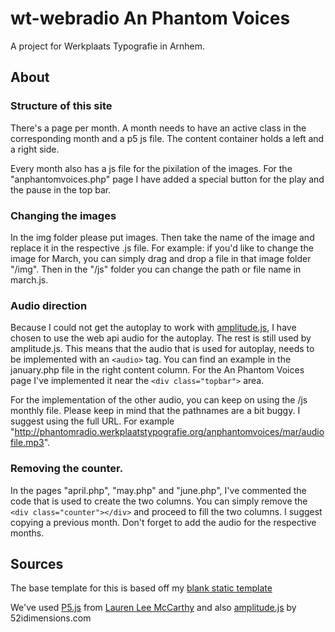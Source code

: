 # wt-webradio An Phantom Voices
A project for Werkplaats Typografie in Arnhem.

## About


### Structure of this site
There's a page per month. A month needs to have an active class in the corresponding month and a p5 js file. The content container holds a left and a right side.

Every month also has a js file for the pixilation of the images.
For the "anphantomvoices.php" page I have added a special button for the play and the pause in the top bar.

### Changing the images
In the img folder please put images. Then take the name of the image and replace it in the respective .js file. For example: if you'd like to change the image for March, you can simply drag and drop a file in that image folder "/img". Then
in the "/js" folder you can change the path or file name in march.js.

### Audio direction
Because I could not get the autoplay to work with [amplitude.js](https://521dimensions.com/), I have chosen to use the web api audio for the autoplay. The rest is still used by amplitude.js. This means that the audio that is used for autoplay, needs to be implemented with an ```<audio>``` tag. You can find an example in the january.php file in the right content column. For the An Phantom Voices page I've implemented it near the ```<div class="topbar">``` area.

For the implementation of the other audio, you can keep on using the /js monthly file. Please keep in mind that the pathnames are a bit buggy. I suggest using the full URL. For example "http://phantomradio.werkplaatstypografie.org/anphantomvoices/mar/audiofile.mp3".

### Removing the counter.
In the pages "april.php", "may.php" and "june.php", I've commented the code that is used to create the two columns.
You can simply remove the ```<div class="counter"></div>``` and proceed to fill the two columns. I suggest copying a previous month. Don't forget to add the audio for the respective months.


## Sources
The base template for this is based off my [blank static template](https://github.com/BluePraise/blank-static-html)

We've used [P5.js](https://p5js.org/) from [Lauren Lee McCarthy](https://lauren-mccarthy.com/Info) and also
[amplitude.js](https://521dimensions.com/) by 52idimensions.com



